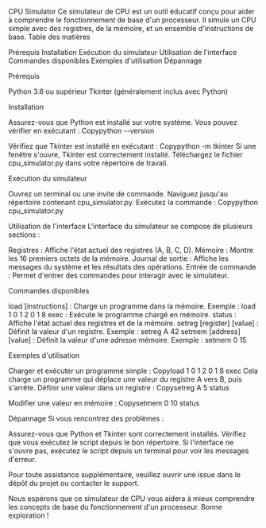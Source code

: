 CPU Simulator
Ce simulateur de CPU est un outil éducatif conçu pour aider à comprendre le fonctionnement de base d'un processeur. Il simule un CPU simple avec des registres, de la mémoire, et un ensemble d'instructions de base.
Table des matières

Prérequis
Installation
Exécution du simulateur
Utilisation de l'interface
Commandes disponibles
Exemples d'utilisation
Dépannage

Prérequis

Python 3.6 ou supérieur
Tkinter (généralement inclus avec Python)

Installation

Assurez-vous que Python est installé sur votre système. Vous pouvez vérifier en exécutant :
Copypython --version

Vérifiez que Tkinter est installé en exécutant :
Copypython -m tkinter
Si une fenêtre s'ouvre, Tkinter est correctement installé.
Téléchargez le fichier cpu_simulator.py dans votre répertoire de travail.

Exécution du simulateur

Ouvrez un terminal ou une invite de commande.
Naviguez jusqu'au répertoire contenant cpu_simulator.py.
Exécutez la commande :
Copypython cpu_simulator.py


Utilisation de l'interface
L'interface du simulateur se compose de plusieurs sections :

Registres : Affiche l'état actuel des registres (A, B, C, D).
Mémoire : Montre les 16 premiers octets de la mémoire.
Journal de sortie : Affiche les messages du système et les résultats des opérations.
Entrée de commande : Permet d'entrer des commandes pour interagir avec le simulateur.

Commandes disponibles

load [instructions] : Charge un programme dans la mémoire.
Exemple : load 1 0 1 2 0 1 8
exec : Exécute le programme chargé en mémoire.
status : Affiche l'état actuel des registres et de la mémoire.
setreg [register] [value] : Définit la valeur d'un registre.
Exemple : setreg A 42
setmem [address] [value] : Définit la valeur d'une adresse mémoire.
Exemple : setmem 0 15

Exemples d'utilisation

Charger et exécuter un programme simple :
Copyload 1 0 1 2 0 1 8
exec
Cela charge un programme qui déplace une valeur du registre A vers B, puis s'arrête.
Définir une valeur dans un registre :
Copysetreg A 5
status

Modifier une valeur en mémoire :
Copysetmem 0 10
status


Dépannage
Si vous rencontrez des problèmes :

Assurez-vous que Python et Tkinter sont correctement installés.
Vérifiez que vous exécutez le script depuis le bon répertoire.
Si l'interface ne s'ouvre pas, exécutez le script depuis un terminal pour voir les messages d'erreur.

Pour toute assistance supplémentaire, veuillez ouvrir une issue dans le dépôt du projet ou contacter le support.

Nous espérons que ce simulateur de CPU vous aidera à mieux comprendre les concepts de base du fonctionnement d'un processeur. Bonne exploration !